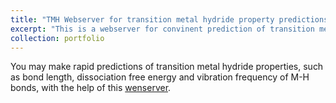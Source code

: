 ```yaml
---
title: "TMH Webserver for transition metal hydride property predictions"
excerpt: "This is a webserver for convinent prediction of transition metal hydride properties <br/><img src='/images/500x300.png'>"
collection: portfolio
---
```


You may make rapid predictions of transition metal hydride properties, such as bond length, dissociation free energy and vibration frequency of M-H bonds, with the help of this [wenserver](http://47.107.42.91/).